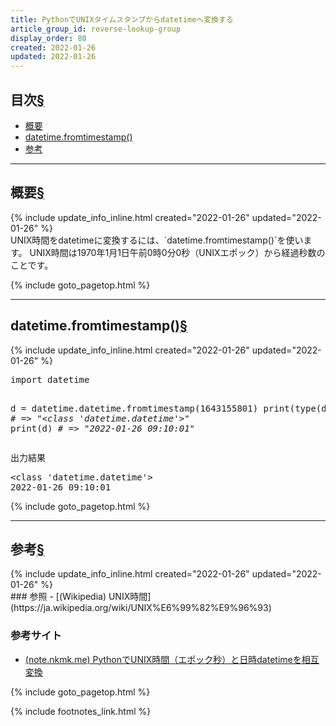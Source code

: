 ```yaml
---
title: PythonでUNIXタイムスタンプからdatetimeへ変換する
article_group_id: reverse-lookup-group
display_order: 80
created: 2022-01-26
updated: 2022-01-26
---
```


## <a name="index">目次</a><a class="heading-anchor-permalink" href="#目次">§</a>

<ul id="index_ul">
<li><a href="#概要">概要</a></li>
<li><a href="#datetime.fromtimestamp()">datetime.fromtimestamp()</a></li>
<li><a href="#参考">参考</a></li>
</ul>

* * *
## <a name="概要">概要</a><a class="heading-anchor-permalink" href="#概要">§</a>
<div class="chapter-updated">{% include update_info_inline.html created="2022-01-26" updated="2022-01-26" %}</div>
UNIX時間をdatetimeに変換するには、`datetime.fromtimestamp()`を使います。  
UNIX時間は1970年1月1日午前0時0分0秒（UNIXエポック）から経過秒数のことです。

{% include goto_pagetop.html %}

* * *
## <a name="datetime.fromtimestamp()">datetime.fromtimestamp()</a><a class="heading-anchor-permalink" href="#datetime.fromtimestamp()">§</a>
<div class="chapter-updated">{% include update_info_inline.html created="2022-01-26" updated="2022-01-26" %}</div>
<div class="code-box no-title">
<pre>
import datetime

d = datetime.datetime.fromtimestamp(1643155801)
print(type(d)) <em class="comment"># =&gt; "&lt;class 'datetime.datetime'&gt;"</em>
print(d) <em class="comment"># =&gt; "2022-01-26 09:10:01"</em>
</pre>
</div>
<div class="code-box-output">
<div class="title">出力結果</div>
<pre>
&lt;class 'datetime.datetime'&gt;
2022-01-26 09:10:01
</pre>
</div>

{% include goto_pagetop.html %}

* * *
## <a name="参考">参考</a><a class="heading-anchor-permalink" href="#参考">§</a>
<div class="chapter-updated">{% include update_info_inline.html created="2022-01-26" updated="2022-01-26" %}</div>
### 参照
- [(Wikipedia) UNIX時間](https://ja.wikipedia.org/wiki/UNIX%E6%99%82%E9%96%93)

### 参考サイト
- [(note.nkmk.me) PythonでUNIX時間（エポック秒）と日時datetimeを相互変換](https://note.nkmk.me/python-unix-time-datetime/)

{% include goto_pagetop.html %}

{% include footnotes_link.html %}

